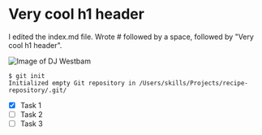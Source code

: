 # Very cool h1 header

I edited the index.md file. Wrote # followed by a space, followed by "Very cool h1 header".

![Image of DJ Westbam](https://github.com/user-attachments/assets/9645811f-f306-4d54-89ca-442e183c261f)

```
$ git init
Initialized empty Git repository in /Users/skills/Projects/recipe-repository/.git/
```

- [x] Task 1
- [ ] Task 2
- [ ] Task 3
